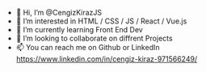 - 👋 Hi, I’m @CengizKirazJS
- 👀 I’m interested in HTML / CSS / JS / React / Vue.js
- 🌱 I’m currently learning Front End Dev
- 💞️ I’m looking to collaborate on diffrent Projects
- 📫 You can reach me on Github or LinkedIn https://www.linkedin.com/in/cengiz-kiraz-971566249/

